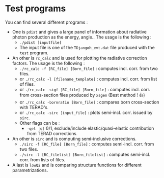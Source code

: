 # Test programs

You can find several different programs :
- One is `pdist` and gives a large panel of information about radiative photon production as the energy, angle.. The usage is the following :
  - `./pdist [inputfile]`
  - The input file is one of the `TDjangoh_evt.dat` file produced with the `test` program.
- An other is `rc_calc` and is used for plotting the radiative correction factors. The usage is the following :
  - `./rc_calc -f [RC_file] [Born_file]` : computes incl. corr. from two files.
  - or `./rc_calc -l [filename_template]` : computes incl. corr. from list of files.
  - or `./rc_calc -sigf [RC_file] [Born_file]` : computes incl. corr. from cross-section files produced by `xsgen` (Best method ! :+1:)
  - or `./rc_calc -bornratio [Born_file]` : compares born cross-section with TERAD's.
  - or `./rc_calc -sirc [input_file]` : plots semi-incl. corr. issued by `sirc`.
  - Other flags can be :
    - `-qel [q]` 0/1, exclude/include elastic/quasi-elastic contribution from TERAD corrections.
- An other is `sirc` and is computing semi-inclusive corrections.
  - `./sirc -f [RC_file] [Born_file]` : computes semi-incl. corr. from two files.
  - `./sirc -l [RC_filelist] [Born_filelist]` : computes semi-incl. corr. from lists of files.
- A last is `lowQ2` and is comparing structure functions for different parametrizations.
